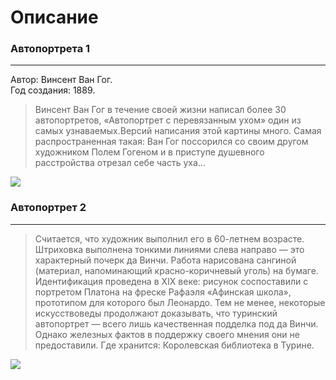 # Описание 

### Автопортрета 1

----------------------
Автор: Винсент Ван Гог.     
Год создания: 1889.

>Винсент Ван Гог в течение своей жизни написал более 30 автопортретов, «Автопортрет с перевязанным ухом» один из самых узнаваемых.Версий написания этой картины много. Самая распространенная такая: Ван Гог поссорился со своим другом художником Полем Гогеном и в приступе душевного расстройства отрезал себе часть уха...

 ![](https://cs6.livemaster.ru/storage/da/8f/89eaccaea6bb2c83109af32579u6.jpg)


### Автопортрет 2

---------------------- 
>Считается, что художник выполнил его в 60-летнем возрасте. Штриховка выполнена тонкими линиями слева направо — это характерный почерк да Винчи. Работа нарисована сангиной (материал, напоминающий красно-коричневый уголь) на бумаге. Идентификация проведена в XIX веке: рисунок соспоставили с портретом Платона на фреске Рафаэля «Афинская школа», прототипом для которого был Леонардо.
Тем не менее, некоторые искусствоведы продолжают доказывать, что туринский автопортрет — всего лишь качественная подделка под да Винчи. Однако железных фактов в поддержку своего мнения они не предоставили.
Где хранится: Королевская библиотека в Турине.

![](https://arthive.net/res/media/img/orig/work/f5a/7487297.webp)
